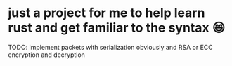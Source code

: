 # just a project for me to help learn rust and get familiar to the syntax 😄


TODO: implement packets with serialization obviously and RSA or ECC encryption and decryption
